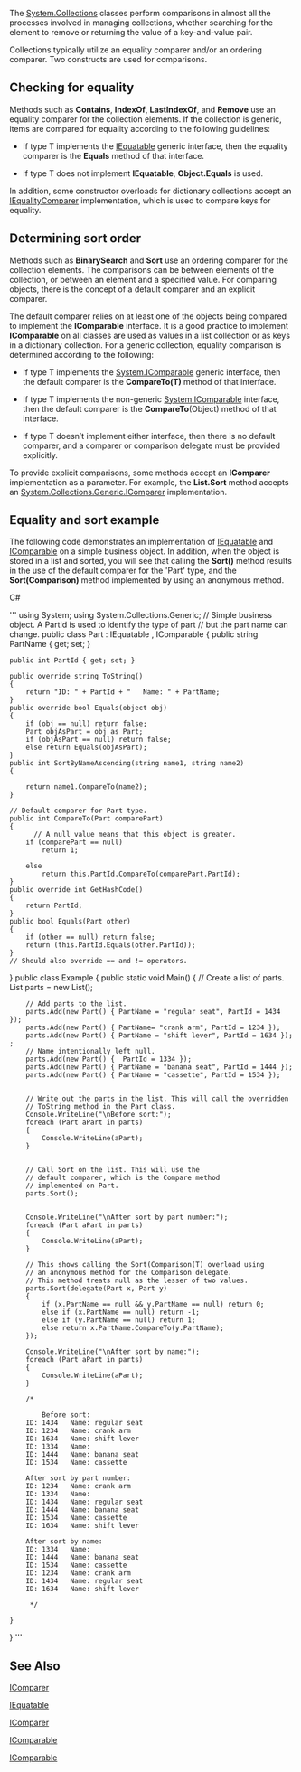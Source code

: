 The [System.Collections](https://dotnet.github.io/api/System.Collections.html) classes perform comparisons in almost all the processes involved in managing collections, whether searching for the element to remove or returning the value of a key-and-value pair.

Collections typically utilize an equality comparer and/or an ordering comparer. Two constructs are used for comparisons. 

## Checking for equality

Methods such as **Contains**, **IndexOf**, **LastIndexOf**, and **Remove** use an equality comparer for the collection elements. If the collection is generic, items are compared for equality according to the following guidelines:

*   If type T implements the [IEquatable<T>](https://dotnet.github.io/api/System.IEquatable%601.html) generic interface, then the equality comparer is the **Equals** method of that interface.

*   If type T does not implement **IEquatable<T>**, **Object.Equals** is used.

In addition, some constructor overloads for dictionary collections accept an [IEqualityComparer<T>](https://dotnet.github.io/api/System.Collections.Generic.IEqualityComparer%601.html) implementation, which is used to compare keys for equality.

## Determining sort order

Methods such as **BinarySearch** and **Sort** use an ordering comparer for the collection elements. The comparisons can be between elements of the collection, or between an element and a specified value. For comparing objects, there is the concept of a default comparer and an explicit comparer. 

The default comparer relies on at least one of the objects being compared to implement the **IComparable** interface. It is a good practice to implement **IComparable** on all classes are used as values in a list collection or as keys in a dictionary collection. For a generic collection, equality comparison is determined according to the following:

*   If type T implements the [System.IComparable<T>](https://dotnet.github.io/api/System.IComparable%601.html) generic interface, then the default comparer is the **CompareTo(T)** method of that interface.

*   If type T implements the non-generic [System.IComparable](https://dotnet.github.io/api/System.IComparable.html) interface, then the default comparer is the **CompareTo**(Object) method of that interface.

*   If type T doesn’t implement either interface, then there is no default comparer, and a comparer or comparison delegate must be provided explicitly.

To provide explicit comparisons, some methods accept an **IComparer** implementation as a parameter. For example, the **List<T>.Sort** method accepts an [System.Collections.Generic.IComparer<T>](https://dotnet.github.io/api/System.Collections.Generic.IComparer%601.html) implementation. 

## Equality and sort example

The following code demonstrates an implementation of [IEquatable<T>](https://dotnet.github.io/api/System.IEquatable%601.html) and [IComparable<T>](https://dotnet.github.io/api/System.IComparable%601.html) on a simple business object. In addition, when the object is stored in a list and sorted, you will see that calling the **Sort()** method results in the use of the default comparer for the 'Part' type, and the **Sort(Comparison<T>)** method implemented by using an anonymous method.

C#

'''
using System;
using System.Collections.Generic;
// Simple business object. A PartId is used to identify the type of part 
// but the part name can change. 
public class Part : IEquatable<Part> , IComparable<Part>
{
    public string PartName { get; set; }

    public int PartId { get; set; }

    public override string ToString()
    {
        return "ID: " + PartId + "   Name: " + PartName;
    }
    public override bool Equals(object obj)
    {
        if (obj == null) return false;
        Part objAsPart = obj as Part;
        if (objAsPart == null) return false;
        else return Equals(objAsPart);
    }
    public int SortByNameAscending(string name1, string name2)
    {

        return name1.CompareTo(name2);
    }

    // Default comparer for Part type.
    public int CompareTo(Part comparePart)
    {
          // A null value means that this object is greater.
        if (comparePart == null)
            return 1;

        else
            return this.PartId.CompareTo(comparePart.PartId);
    }
    public override int GetHashCode()
    {
        return PartId;
    }
    public bool Equals(Part other)
    {
        if (other == null) return false;
        return (this.PartId.Equals(other.PartId));
    }
    // Should also override == and != operators.

}
public class Example
{
    public static void Main()
    {
        // Create a list of parts.
        List<Part> parts = new List<Part>();

        // Add parts to the list.
        parts.Add(new Part() { PartName = "regular seat", PartId = 1434 });
        parts.Add(new Part() { PartName= "crank arm", PartId = 1234 });
        parts.Add(new Part() { PartName = "shift lever", PartId = 1634 }); ;
        // Name intentionally left null.
        parts.Add(new Part() {  PartId = 1334 });
        parts.Add(new Part() { PartName = "banana seat", PartId = 1444 });
        parts.Add(new Part() { PartName = "cassette", PartId = 1534 });


        // Write out the parts in the list. This will call the overridden 
        // ToString method in the Part class.
        Console.WriteLine("\nBefore sort:");
        foreach (Part aPart in parts)
        {
            Console.WriteLine(aPart);
        }


        // Call Sort on the list. This will use the 
        // default comparer, which is the Compare method 
        // implemented on Part.
        parts.Sort();


        Console.WriteLine("\nAfter sort by part number:");
        foreach (Part aPart in parts)
        {
            Console.WriteLine(aPart);
        }

        // This shows calling the Sort(Comparison(T) overload using 
        // an anonymous method for the Comparison delegate. 
        // This method treats null as the lesser of two values.
        parts.Sort(delegate(Part x, Part y)
        {
            if (x.PartName == null && y.PartName == null) return 0;
            else if (x.PartName == null) return -1;
            else if (y.PartName == null) return 1;
            else return x.PartName.CompareTo(y.PartName);
        });

        Console.WriteLine("\nAfter sort by name:");
        foreach (Part aPart in parts)
        {
            Console.WriteLine(aPart);
        }

        /*

            Before sort:
		ID: 1434   Name: regular seat
		ID: 1234   Name: crank arm
		ID: 1634   Name: shift lever
		ID: 1334   Name:
		ID: 1444   Name: banana seat
		ID: 1534   Name: cassette

	    After sort by part number:
		ID: 1234   Name: crank arm
		ID: 1334   Name:
		ID: 1434   Name: regular seat
		ID: 1444   Name: banana seat
		ID: 1534   Name: cassette
		ID: 1634   Name: shift lever

	    After sort by name:
		ID: 1334   Name:
		ID: 1444   Name: banana seat
		ID: 1534   Name: cassette
		ID: 1234   Name: crank arm
		ID: 1434   Name: regular seat
		ID: 1634   Name: shift lever

         */

    }
}
'''

## See Also

[IComparer](https://dotnet.github.io/api/System.Collections.IComparer.html)

[IEquatable<T>](https://dotnet.github.io/api/System.IEquatable%601.html)

[IComparer<T>](https://dotnet.github.io/api/System.Collections.Generic.IComparer%601.html)

[IComparable](https://dotnet.github.io/api/System.IComparable.html)

[IComparable<T>](https://dotnet.github.io/api/System.IComparable%601.html)